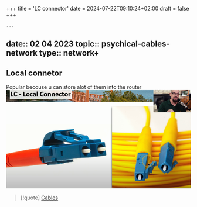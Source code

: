 +++
title = 'LC connector'
date = 2024-07-22T09:10:24+02:00
draft = false
+++

    ---
date:: 02 04 2023
topic:: psychical-cables-network 
type:: network+
---
## Local connetor 
Popular becouse u can store alot of them into the router
![Local_connectors.png](/static/Local_connectors.png)


>[!quote] [Cables](/obisdian_ntoes/notes_obsidian/ZPythonref/DjangoFramework/Network+/Phisicall/Cables.md)
